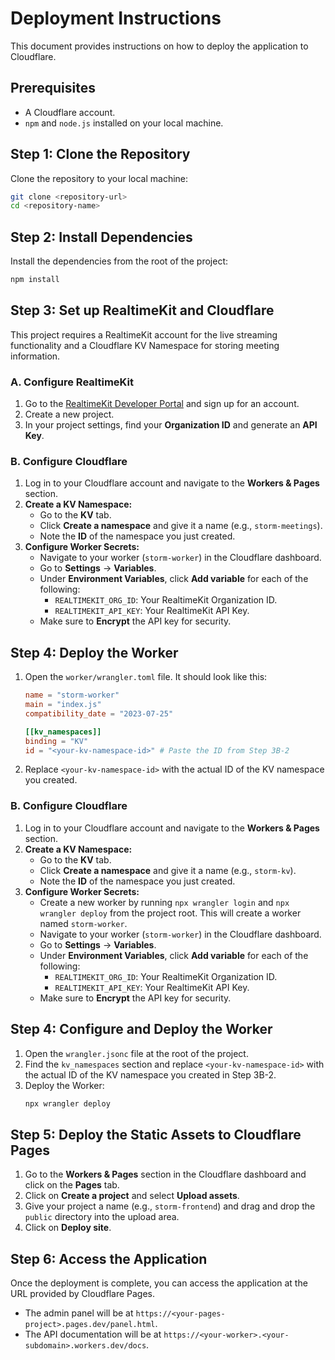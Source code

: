 # Deployment Instructions

This document provides instructions on how to deploy the application to Cloudflare.

## Prerequisites

- A Cloudflare account.
- `npm` and `node.js` installed on your local machine.

## Step 1: Clone the Repository

Clone the repository to your local machine:

```bash
git clone <repository-url>
cd <repository-name>
```

## Step 2: Install Dependencies

Install the dependencies from the root of the project:

```bash
npm install
```

## Step 3: Set up RealtimeKit and Cloudflare

This project requires a RealtimeKit account for the live streaming functionality and a Cloudflare KV Namespace for storing meeting information.

### A. Configure RealtimeKit
1.  Go to the [RealtimeKit Developer Portal](https://dash.realtime.cloudflare.com/) and sign up for an account.
2.  Create a new project.
3.  In your project settings, find your **Organization ID** and generate an **API Key**.

### B. Configure Cloudflare
1.  Log in to your Cloudflare account and navigate to the **Workers & Pages** section.
2.  **Create a KV Namespace:**
    *   Go to the **KV** tab.
    *   Click **Create a namespace** and give it a name (e.g., `storm-meetings`).
    *   Note the **ID** of the namespace you just created.
3.  **Configure Worker Secrets:**
    *   Navigate to your worker (`storm-worker`) in the Cloudflare dashboard.
    *   Go to **Settings** -> **Variables**.
    *   Under **Environment Variables**, click **Add variable** for each of the following:
        *   `REALTIMEKIT_ORG_ID`: Your RealtimeKit Organization ID.
        *   `REALTIMEKIT_API_KEY`: Your RealtimeKit API Key.
    *   Make sure to **Encrypt** the API key for security.

## Step 4: Deploy the Worker

1.  Open the `worker/wrangler.toml` file. It should look like this:

    ```toml
    name = "storm-worker"
    main = "index.js"
    compatibility_date = "2023-07-25"

    [[kv_namespaces]]
    binding = "KV"
    id = "<your-kv-namespace-id>" # Paste the ID from Step 3B-2
    ```
2.  Replace `<your-kv-namespace-id>` with the actual ID of the KV namespace you created.
### B. Configure Cloudflare
1.  Log in to your Cloudflare account and navigate to the **Workers & Pages** section.
2.  **Create a KV Namespace:**
    *   Go to the **KV** tab.
    *   Click **Create a namespace** and give it a name (e.g., `storm-kv`).
    *   Note the **ID** of the namespace you just created.
3.  **Configure Worker Secrets:**
    *   Create a new worker by running `npx wrangler login` and `npx wrangler deploy` from the project root. This will create a worker named `storm-worker`.
    *   Navigate to your worker (`storm-worker`) in the Cloudflare dashboard.
    *   Go to **Settings** -> **Variables**.
    *   Under **Environment Variables**, click **Add variable** for each of the following:
        *   `REALTIMEKIT_ORG_ID`: Your RealtimeKit Organization ID.
        *   `REALTIMEKIT_API_KEY`: Your RealtimeKit API Key.
    *   Make sure to **Encrypt** the API key for security.

## Step 4: Configure and Deploy the Worker

1.  Open the `wrangler.jsonc` file at the root of the project.
2.  Find the `kv_namespaces` section and replace `<your-kv-namespace-id>` with the actual ID of the KV namespace you created in Step 3B-2.
3.  Deploy the Worker:
    ```bash
    npx wrangler deploy
    ```

## Step 5: Deploy the Static Assets to Cloudflare Pages

1.  Go to the **Workers & Pages** section in the Cloudflare dashboard and click on the **Pages** tab.
2.  Click on **Create a project** and select **Upload assets**.
3.  Give your project a name (e.g., `storm-frontend`) and drag and drop the `public` directory into the upload area.
4.  Click on **Deploy site**.

## Step 6: Access the Application

Once the deployment is complete, you can access the application at the URL provided by Cloudflare Pages.
- The admin panel will be at `https://<your-pages-project>.pages.dev/panel.html`.
- The API documentation will be at `https://<your-worker>.<your-subdomain>.workers.dev/docs`.
